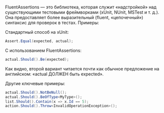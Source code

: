 FluentAssertions — это библиотека, которая служит «надстройкой» над существующими тестовыми фреймворками (xUnit, NUnit, MSTest и т. д.). Она предоставляет более выразительный (fluent, «цепочечный») синтаксис для проверок в тестах. Примеры:

Стандартный способ на xUnit:

```C#
Assert.Equal(expected, actual);
```

С использованием FluentAssertions:

```C#
actual.Should().Be(expected);
```

Как видно, второй вариант читается почти как обычное предложение на английском: «actual ДОЛЖЕН быть expected».

Другие ключевые примеры:

```C#
actual.Should().NotBeNull();
actual.Should().BeOfType<MyType>();
list.Should().Contain(x => x.Id == 5);
action.Should().Throw<InvalidOperationException>();
```